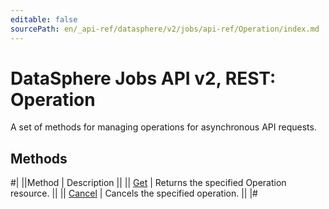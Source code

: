 ```yaml
---
editable: false
sourcePath: en/_api-ref/datasphere/v2/jobs/api-ref/Operation/index.md
---
```


# DataSphere Jobs API v2, REST: Operation

A set of methods for managing operations for asynchronous API requests.

## Methods

#|
||Method | Description ||
|| [Get](get.md) | Returns the specified Operation resource. ||
|| [Cancel](cancel.md) | Cancels the specified operation. ||
|#